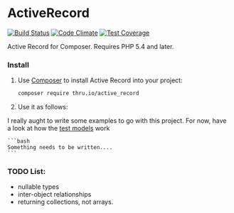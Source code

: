ActiveRecord
=====================

[![Build Status](https://travis-ci.org/Thruio/ActiveRecord.svg?branch=master)](https://travis-ci.org/Thruio/ActiveRecord) [![Code Climate](https://codeclimate.com/github/Thruio/ActiveRecord/badges/gpa.svg)](https://codeclimate.com/github/Thruio/ActiveRecord) [![Test Coverage](https://codeclimate.com/github/Thruio/ActiveRecord/badges/coverage.svg)](https://codeclimate.com/github/Thruio/ActiveRecord)

Active Record for Composer. Requires PHP 5.4 and later.

### Install

1. Use [Composer](http://getcomposer.org) to install Active Record into your project:

    ```bash
    composer require thru.io/active_record
    ```

2. Use it as follows:

I really aught to write some examples to go with this project. For now, have a look at how the [test models](https://github.com/Thruio/ActiveRecord/blob/master/Thru/ActiveRecord/Test/TestModel.php) work

    ```bash
    Something needs to be written....
    ```


### TODO List:

 * nullable types
 * inter-object relationships
 * returning collections, not arrays.